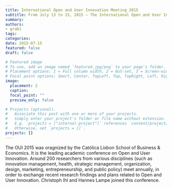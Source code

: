 ```yaml
---
title: International Open and User Innovation Meeting 2015
subtitle: From July 13 to 15, 2015 – The International Open and User Innovation Meeting (OUI) took place in Lisbon
summary: 
authors:
- grabi
tags:
categories:
date: 2015-07-15
featured: false
draft: false

# Featured image
# To use, add an image named `featured.jpg/png` to your page's folder.
# Placement options: 1 = Full column width, 2 = Out-set, 3 = Screen-width
# Focal point options: Smart, Center, TopLeft, Top, TopRight, Left, Right, BottomLeft, Bottom, BottomRight
image:
  placement: 2
  caption:
  focal_point: ""
  preview_only: false

# Projects (optional).
#   Associate this post with one or more of your projects.
#   Simply enter your project's folder or file name without extension.
#   E.g. `projects = ["internal-project"]` references `content/project/deep-learning/index.md`.
#   Otherwise, set `projects = []`.
projects: []
---
```

The OUI 2015 was oragnized by the Católica Lisbon School of Business & Economics. It is the leading academic conference on Open and User Innovation. Around 200 researchers from various disciplines (such as innovation management, health, strategic management, organization, design, marketing, entrepreneurship, and public policy) meet annually, in order to exchange recent research findings and plans related to Open and User Innovation. Christoph Ihl and Hannes Lampe joined this conference. 


